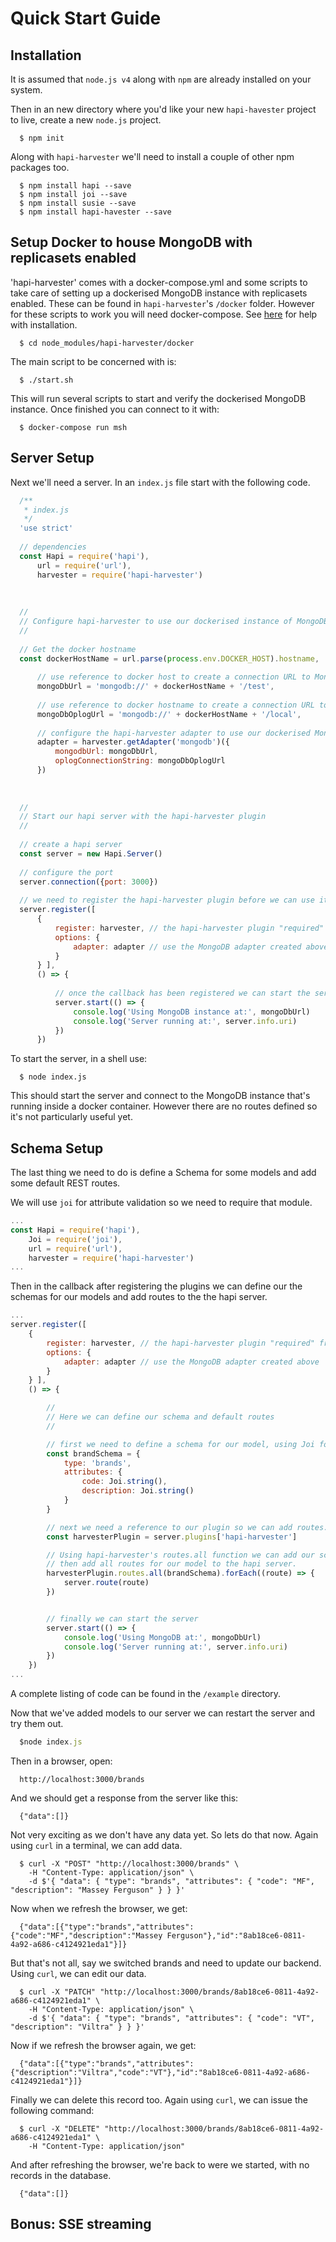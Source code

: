# Quick Start Guide

## Installation

It is assumed that `node.js v4` along with `npm` are already installed on your system.

Then in an new directory where you'd like your new `hapi-havester` project to live, create a new `node.js` project.

```shell
  $ npm init
```

Along with `hapi-harvester` we'll need to install a couple of other npm packages too.

```shell
  $ npm install hapi --save
  $ npm install joi --save
  $ npm install susie --save
  $ npm install hapi-havester --save
```

## Setup Docker to house MongoDB with replicasets enabled

'hapi-harvester' comes with a docker-compose.yml and some scripts to take care of setting up a dockerised MongoDB
instance with replicasets enabled. These can be found in `hapi-harvester`'s `/docker` folder. However for these scripts
to work you will need docker-compose. See [here](https://docs.docker.com/compose/install/) for help with installation.

```shell
  $ cd node_modules/hapi-harvester/docker
```

The main script to be concerned with is:

```shell
  $ ./start.sh
```

This will run several scripts to start and verify the dockerised MongoDB instance. Once finished you can connect to it
with:

```shell
  $ docker-compose run msh
```

## Server Setup

Next we'll need a server. In an `index.js` file start with the following code.

```js
  /**
   * index.js
   */
  'use strict'
  
  // dependencies
  const Hapi = require('hapi'),
      url = require('url'),
      harvester = require('hapi-harvester')
  
  
  
  //
  // Configure hapi-harvester to use our dockerised instance of MongoDB
  //
  
  // Get the docker hostname 
  const dockerHostName = url.parse(process.env.DOCKER_HOST).hostname,
  
      // use reference to docker host to create a connection URL to MongoDB
      mongoDbUrl = 'mongodb://' + dockerHostName + '/test',
      
      // use reference to docker hostname to create a connection URL to the oplog
      mongoDbOplogUrl = 'mongodb://' + dockerHostName + '/local',
      
      // configure the hapi-harvester adapter to use our dockerised MongoDB with replicasets enabled 
      adapter = harvester.getAdapter('mongodb')({
          mongodbUrl: mongoDbUrl,
          oplogConnectionString: mongoDbOplogUrl
      })
  
  
   
  // 
  // Start our hapi server with the hapi-harvester plugin
  //
  
  // create a hapi server 
  const server = new Hapi.Server()
  
  // configure the port
  server.connection({port: 3000})
  
  // we need to register the hapi-harvester plugin before we can use it
  server.register([
      {
          register: harvester, // the hapi-harvester plugin "required" from above
          options: {
              adapter: adapter // use the MongoDB adapter created above
          }
      } ],
      () => {
      
          // once the callback has been registered we can start the server
          server.start(() => {
              console.log('Using MongoDB instance at:', mongoDbUrl)
              console.log('Server running at:', server.info.uri)
          })
      })

```

To start the server, in a shell use:

```shell
  $ node index.js
```

This should start the server and connect to the MongoDB instance that's running inside a docker container. However there
are no routes defined so it's not particularly useful yet.

## Schema Setup

The last thing we need to do is define a Schema for some models and add some default REST routes.

We will use `joi` for attribute validation so we need to require that module.

```js
...
const Hapi = require('hapi'),
    Joi = require('joi'),
    url = require('url'),
    harvester = require('hapi-harvester')
...
```

Then in the callback after registering the plugins we can define our the schemas for our models and add routes to the
the hapi server.

```js
...
server.register([
    {
        register: harvester, // the hapi-harvester plugin "required" from above
        options: {
            adapter: adapter // use the MongoDB adapter created above
        }
    } ],
    () => {

        //
        // Here we can define our schema and default routes
        //

        // first we need to define a schema for our model, using Joi for validation
        const brandSchema = {
            type: 'brands',
            attributes: {
                code: Joi.string(),
                description: Joi.string()
            }
        }

        // next we need a reference to our plugin so we can add routes.
        const harvesterPlugin = server.plugins['hapi-harvester']

        // Using hapi-harvester's routes.all function we can add our schema and
        // then add all routes for our model to the hapi server.
        harvesterPlugin.routes.all(brandSchema).forEach((route) => {
            server.route(route)
        })


        // finally we can start the server
        server.start(() => {
            console.log('Using MongoDB at:', mongoDbUrl)
            console.log('Server running at:', server.info.uri)
        })
    })
...
```

A complete listing of code can be found in the `/example` directory.

Now that we've added models to our server we can restart the server and try them out.

```js
  $node index.js
```

Then in a browser, open:

```
  http://localhost:3000/brands
```

And we should get a response from the server like this:

```
  {"data":[]}
```

Not very exciting as we don't have any data yet. So lets do that now. Again using `curl` in a terminal, we can add data.

```shell
  $ curl -X "POST" "http://localhost:3000/brands" \
    -H "Content-Type: application/json" \
    -d $'{ "data": { "type": "brands", "attributes": { "code": "MF", "description": "Massey Ferguson" } } }'
```

Now when we refresh the browser, we get:

```
  {"data":[{"type":"brands","attributes":{"code":"MF","description":"Massey Ferguson"},"id":"8ab18ce6-0811-4a92-a686-c4124921eda1"}]}
```

But that's not all, say we switched brands and need to update our backend. Using `curl`, we can edit our data.

```
  $ curl -X "PATCH" "http://localhost:3000/brands/8ab18ce6-0811-4a92-a686-c4124921eda1" \
    -H "Content-Type: application/json" \
    -d $'{ "data": { "type": "brands", "attributes": { "code": "VT", "description": "Viltra" } } }'
```

Now if we refresh the browser again, we get:

```
  {"data":[{"type":"brands","attributes":{"description":"Viltra","code":"VT"},"id":"8ab18ce6-0811-4a92-a686-c4124921eda1"}]}
```

Finally we can delete this record too. Again using `curl`, we can issue the following command:

```
  $ curl -X "DELETE" "http://localhost:3000/brands/8ab18ce6-0811-4a92-a686-c4124921eda1" \
    -H "Content-Type: application/json"
```

And after refreshing the browser, we're back to were we started, with no records in the database.

```
  {"data":[]}
```



## Bonus: SSE streaming


